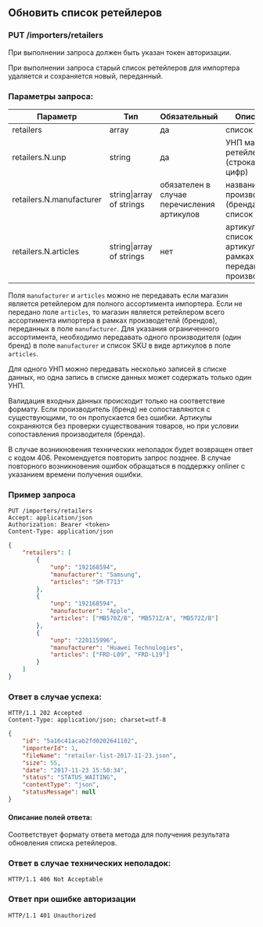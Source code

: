 ## Обновить список ретейлеров

### PUT /importers/retailers

При выполнении запроса должен быть указан токен авторизации.

При выполнении запроса старый список ретейлеров для импортера удаляется и сохраняется новый, переданный.

### Параметры запроса<a name="parameters"></a>:

|Параметр|Тип|Обязательный|Описание|
|---|---|---|---|
| retailers | array | да | список данных |
| retailers.N.unp | string | да | УНП магазина ретейлера (строка из 9 цифр) |
| retailers.N.manufacturer | string&#124;array of strings | обязателен в случае перечисления артикулов | название производителя (бренда) или список из них |
| retailers.N.articles | string&#124;array of strings | нет | артикул или список артикулов в рамках переданного производителя |

Поля `manufacturer` и `articles` можно не передавать если магазин является ретейлером для полного ассортимента импортера.
Если не передано поле `articles`, то магазин является ретейлером всего ассортимента импортера в рамках производетелй (брендов), переданных в поле `manufacturer`.
Для указания ограниченного ассортимента, необходимо передавать одного производителя (один бренд) в поле `manufacturer` и список SKU в виде артикулов в поле `articles`.
 
Для одного УНП можно передавать несколько записей в списке данных, но одна запись в списке данных может содержать только один УНП.

Валидация входных данных происходит только на соответствие формату.
Если производитель (бренд) не сопоставляются с существующими, то он пропускается без ошибки.
Артикулы сохраняются без проверки существования товаров, но при условии сопоставления производителя (бренда).

В случае возникновения технических неполадок будет возвращен ответ с кодом 406. Рекомендуется повторить запрос позднее. В случае повторного возникновения ошибок обращаться в поддержку onliner с указанием времени получения ошибки.

### Пример запроса

```http
PUT /importers/retailers
Accept: application/json
Authorization: Bearer <token>
Content-Type: application/json
```
```json
{
    "retailers": [
        {
            "unp": "192168594",
            "manufacturer": "Samsung",
            "articles": "SM-T713"
        },
        {
            "unp": "192168594",
            "manufacturer": "Apple",
            "articles": ["MB570Z/B", "MB571Z/A", "MB572Z/B"]
        },
        {
            "unp": "220115996",
            "manufacturer": "Huawei Technologies",
            "articles": ["FRD-L09", "FRD-L19"]
        }
    ]
}
```

### Ответ в случае успеха<a name="response"></a>:

```http
HTTP/1.1 202 Accepted
Content-Type: application/json; charset=utf-8
```
```json
{
    "id": "5a16c41acab2fd0202641102",
    "importerId": 1,
    "fileName": "retailer-list-2017-11-23.json",
    "size": 55,
    "date": "2017-11-23 15:50:34",
    "status": "STATUS_WAITING",
    "contentType": "json",
    "statusMessage": null
}
```

#### Описание полей ответа<a name="fields"></a>:

Соответствует формату ответа метода для получения результата обновления списка ретейлеров.

### Ответ в случае технических неполадок<a name="response_failed"></a>:

```http
HTTP/1.1 406 Not Acceptable
```

### Ответ при ошибке авторизации

```http
HTTP/1.1 401 Unauthorized
```
